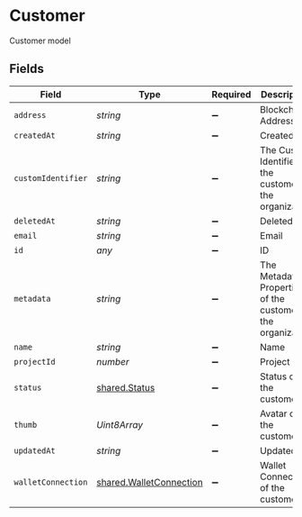 # Customer

Customer model


## Fields

| Field                                                              | Type                                                               | Required                                                           | Description                                                        | Example                                                            |
| ------------------------------------------------------------------ | ------------------------------------------------------------------ | ------------------------------------------------------------------ | ------------------------------------------------------------------ | ------------------------------------------------------------------ |
| `address`                                                          | *string*                                                           | :heavy_minus_sign:                                                 | Blockchain Address                                                 | 0xb30401952A0648849816Bc99Af08F2369A5bB98C                         |
| `createdAt`                                                        | *string*                                                           | :heavy_minus_sign:                                                 | Created at                                                         | 2020-01-27 17:50:45                                                |
| `customIdentifier`                                                 | *string*                                                           | :heavy_minus_sign:                                                 | The Custom Identifier of the customer in the organization          | org-user-123                                                       |
| `deletedAt`                                                        | *string*                                                           | :heavy_minus_sign:                                                 | Deleted at                                                         | 2020-01-27 17:50:45                                                |
| `email`                                                            | *string*                                                           | :heavy_minus_sign:                                                 | Email                                                              |                                                                    |
| `id`                                                               | *any*                                                              | :heavy_minus_sign:                                                 | ID                                                                 | 99bb9ba9-45ec-4f27-a6e2-2e7c11667350                               |
| `metadata`                                                         | *string*                                                           | :heavy_minus_sign:                                                 | The Metadata Properties of the customer in the organization        | [object Object],[object Object]                                    |
| `name`                                                             | *string*                                                           | :heavy_minus_sign:                                                 | Name                                                               |                                                                    |
| `projectId`                                                        | *number*                                                           | :heavy_minus_sign:                                                 | Project ID                                                         | 99bb9ba9-45ec-4f27-a6e2-2e7c11667350                               |
| `status`                                                           | [shared.Status](../../models/shared/status.md)                     | :heavy_minus_sign:                                                 | Status of the customer                                             | ACTIVE                                                             |
| `thumb`                                                            | *Uint8Array*                                                       | :heavy_minus_sign:                                                 | Avatar of the customer                                             | /tmp/file1                                                         |
| `updatedAt`                                                        | *string*                                                           | :heavy_minus_sign:                                                 | Updated at                                                         | 2020-01-27 17:50:45                                                |
| `walletConnection`                                                 | [shared.WalletConnection](../../models/shared/walletconnection.md) | :heavy_minus_sign:                                                 | Wallet Connection of the customer                                  | LEGIT_WALLET                                                       |